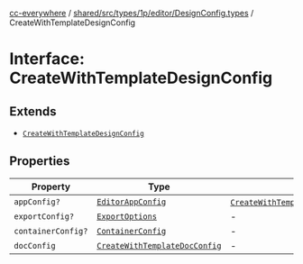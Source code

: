 [cc-everywhere](../../../../../../../index.md) / [shared/src/types/1p/editor/DesignConfig.types](../index.md) / CreateWithTemplateDesignConfig

# Interface: CreateWithTemplateDesignConfig

## Extends

- [`CreateWithTemplateDesignConfig`](../../../../editor/DesignConfig.types/interfaces/CreateWithTemplateDesignConfig.md)

## Properties

| Property | Type | Overrides | Inherited from |
| ------ | ------ | ------ | ------ |
| `appConfig?` | [`EditorAppConfig`](../../AppConfig.types/interfaces/EditorAppConfig.md) | [`CreateWithTemplateDesignConfig`](../../../../editor/DesignConfig.types/interfaces/CreateWithTemplateDesignConfig.md).`appConfig` | - |
| `exportConfig?` | [`ExportOptions`](../../../../ExportConfig.types/type-aliases/ExportOptions.md) | - | [`CreateWithTemplateDesignConfig`](../../../../editor/DesignConfig.types/interfaces/CreateWithTemplateDesignConfig.md).`exportConfig` |
| `containerConfig?` | [`ContainerConfig`](../../../../ContainerConfig.types/type-aliases/ContainerConfig.md) | - | [`CreateWithTemplateDesignConfig`](../../../../editor/DesignConfig.types/interfaces/CreateWithTemplateDesignConfig.md).`containerConfig` |
| `docConfig` | [`CreateWithTemplateDocConfig`](../../../../editor/DocConfig.types/interfaces/CreateWithTemplateDocConfig.md) | - | [`CreateWithTemplateDesignConfig`](../../../../editor/DesignConfig.types/interfaces/CreateWithTemplateDesignConfig.md).`docConfig` |
